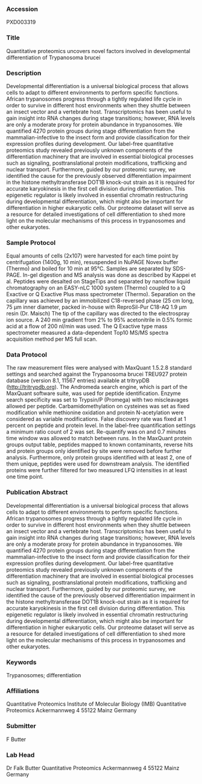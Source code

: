 ### Accession
PXD003319

### Title
Quantitative proteomics uncovers novel factors involved in developmental differentiation of Trypanosoma brucei

### Description
Developmental differentiation is a universal biological process that allows cells to adapt to different environments to perform specific functions. African trypanosomes progress through a tightly regulated life cycle in order to survive in different host environments when they shuttle between an insect vector and a vertebrate host. Transcriptomics has been useful to gain insight into RNA changes during stage transitions; however, RNA levels are only a moderate proxy for protein abundance in trypanosomes. We quantified 4270 protein groups during stage differentiation from the mammalian-infective to the insect form and provide classification for their expression profiles during development. Our label-free quantitative proteomics study revealed previously unknown components of the differentiation machinery that are involved in essential biological processes such as signaling, posttranslational protein modifications, trafficking and nuclear transport. Furthermore, guided by our proteomic survey, we identified the cause for the previously observed differentiation impairment in the histone methyltransferase DOT1B knock-out strain as it is required for accurate karyokinesis in the first cell division during differentiation. This epigenetic regulator is likely involved in essential chromatin restructuring during developmental differentiation, which might also be important for differentiation in higher eukaryotic cells. Our proteome dataset will serve as a resource for detailed investigations of cell differentiation to shed more light on the molecular mechanisms of this process in trypanosomes and other eukaryotes.

### Sample Protocol
Equal amounts of cells (2x107) were harvested for each time point by centrifugation (1400g, 10 min), resuspended in NuPAGE Novex buffer (Thermo) and boiled for 10 min at 95°C. Samples are separated by SDS-PAGE. In-gel digestion and MS analysis was done as described by Kappei et al. Peptides were desalted on StageTips and separated by nanoflow liquid chromatography on an EASY-nLC 1000 system (Thermo) coupled to a Q Exactive or Q Exactive Plus mass spectrometer (Thermo). Separation on the capillary was achieved by an immobilized C18-reversed phase (25 cm long, 75 μm inner diameter, packed in-house with ReproSil-Pur C18-AQ 1.9 μm resin (Dr. Maisch) The tip of the capillary was directed to the electrospray ion source. A 240 min gradient from 2% to 95% acetonitrile in 0.5% formic acid at a flow of 200 nl/min was used. The Q Exactive type mass spectrometer measured a data-dependent Top10 MS/MS spectra acquisition method per MS full scan.

### Data Protocol
The raw measurement files were analysed with MaxQuant 1.5.2.8 standard settings and searched against the Trypanosoma brucei TREU927 protein database (version 8.1, 11567 entries) available at tritrypDB (http://tritrypdb.org). The Andromeda search engine, which is part of the MaxQuant software suite, was used for peptide identification. Enzyme search specificity was set to Trypsin/P (Promega) with two miscleavages allowed per peptide. Carbamidomethylation on cysteines was set as fixed modification while methionine oxidation and protein N-acetylation were considered as variable modifications. False discovery rate was fixed at 1 percent on peptide and protein level. In the label-free quantification settings a minimum ratio count of 2 was set. Re-quantify was on and 0.7 minutes time window was allowed to match between runs. In the MaxQuant protein groups output table, peptides mapped to known contaminants, reverse hits and protein groups only identified by site were removed before further analysis. Furthermore, only protein groups identified with at least 2, one of them unique, peptides were used for downstream analysis. The identified proteins were further filtered for two measured LFQ intensities in at least one time point.

### Publication Abstract
Developmental differentiation is a universal biological process that allows cells to adapt to different environments to perform specific functions. African trypanosomes progress through a tightly regulated life cycle in order to survive in different host environments when they shuttle between an insect vector and a vertebrate host. Transcriptomics has been useful to gain insight into RNA changes during stage transitions; however, RNA levels are only a moderate proxy for protein abundance in trypanosomes. We quantified 4270 protein groups during stage differentiation from the mammalian-infective to the insect form and provide classification for their expression profiles during development. Our label-free quantitative proteomics study revealed previously unknown components of the differentiation machinery that are involved in essential biological processes such as signaling, posttranslational protein modifications, trafficking and nuclear transport. Furthermore, guided by our proteomic survey, we identified the cause of the previously observed differentiation impairment in the histone methyltransferase DOT1B knock-out strain as it is required for accurate karyokinesis in the first cell division during differentiation. This epigenetic regulator is likely involved in essential chromatin restructuring during developmental differentiation, which might also be important for differentiation in higher eukaryotic cells. Our proteome dataset will serve as a resource for detailed investigations of cell differentiation to shed more light on the molecular mechanisms of this process in trypanosomes and other eukaryotes.

### Keywords
Trypanosomes; differentiation

### Affiliations
Quantitative Proteomics
Institute of Molecular Biology (IMB)
Quantitative Proteomics Ackermannweg 4 55122 Mainz Germany

### Submitter
F Butter

### Lab Head
Dr Falk Butter
Quantitative Proteomics Ackermannweg 4 55122 Mainz Germany


